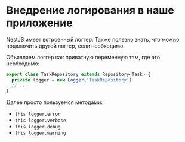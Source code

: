 # Внедрение логирования в наше приложение

NestJS имеет встроенный логгер. Также полезно знать, что можно подключить другой логгер, если необходимо.

Объявляем логгер как приватную переменную там, где это необходимо:
```typescript
export class TaskRepository extends Repository<Task> {
  private logger = new Logger('TaskRepository')
  // ...
}
```

Далее просто пользуемся методами:

- `this.logger.error`
- `this.logger.verbose`
- `this.logger.debug`
- `this.logger.warning`
